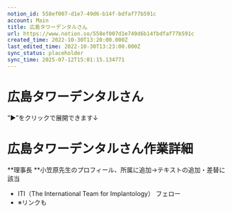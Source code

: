 ```yaml
---
notion_id: 558ef007-d1e7-49d6-b14f-bdfaf77b591c
account: Main
title: 広島タワーデンタルさん
url: https://www.notion.so/558ef007d1e749d6b14fbdfaf77b591c
created_time: 2022-10-30T13:20:00.000Z
last_edited_time: 2022-10-30T13:23:00.000Z
sync_status: placeholder
sync_time: 2025-07-12T15:01:15.134771
---
```

# 広島タワーデンタルさん

”▶︎”をクリックで展開できます↓
# 広島タワーデンタルさん作業詳細
  **理事長 **小笠原先生のプロフィール、所属に追加→テキストの追加・差替に該当
  - ITI（The International Team for Implantology） フェロー
  - ※リンクも